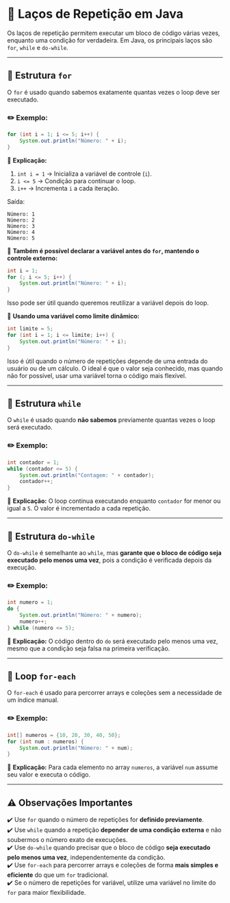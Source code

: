 # 🔄 Laços de Repetição em Java

Os laços de repetição permitem executar um bloco de código várias vezes, enquanto uma condição for verdadeira. Em Java, os principais laços são `for`, `while` e `do-while`.

---

## 📌 Estrutura `for`
O `for` é usado quando sabemos exatamente quantas vezes o loop deve ser executado.

### ✏️ Exemplo:
```java
for (int i = 1; i <= 5; i++) {
    System.out.println("Número: " + i);
}
```

🔹 **Explicação:**
1. `int i = 1` → Inicializa a variável de controle (`i`).
2. `i <= 5` → Condição para continuar o loop.
3. `i++` → Incrementa `i` a cada iteração.

Saída:
```
Número: 1
Número: 2
Número: 3
Número: 4
Número: 5
```

📌 **Também é possível declarar a variável antes do `for`, mantendo o controle externo:**
```java
int i = 1;
for (; i <= 5; i++) {
    System.out.println("Número: " + i);
}
```
Isso pode ser útil quando queremos reutilizar a variável depois do loop.

📌 **Usando uma variável como limite dinâmico:**
```java
int limite = 5;
for (int i = 1; i <= limite; i++) {
    System.out.println("Número: " + i);
}
```
Isso é útil quando o número de repetições depende de uma entrada do usuário ou de um cálculo. O ideal é que o valor seja conhecido, mas quando não for possível, usar uma variável torna o código mais flexível.

---

## 📌 Estrutura `while`
O `while` é usado quando **não sabemos** previamente quantas vezes o loop será executado.

### ✏️ Exemplo:
```java
int contador = 1;
while (contador <= 5) {
    System.out.println("Contagem: " + contador);
    contador++;
}
```

🔹 **Explicação:** O loop continua executando enquanto `contador` for menor ou igual a `5`. O valor é incrementado a cada repetição.

---

## 📌 Estrutura `do-while`
O `do-while` é semelhante ao `while`, mas **garante que o bloco de código seja executado pelo menos uma vez**, pois a condição é verificada depois da execução.

### ✏️ Exemplo:
```java
int numero = 1;
do {
    System.out.println("Número: " + numero);
    numero++;
} while (numero <= 5);
```

🔹 **Explicação:** O código dentro do `do` será executado pelo menos uma vez, mesmo que a condição seja falsa na primeira verificação.

---

## 📌 Loop `for-each`
O `for-each` é usado para percorrer arrays e coleções sem a necessidade de um índice manual.

### ✏️ Exemplo:
```java
int[] numeros = {10, 20, 30, 40, 50};
for (int num : numeros) {
    System.out.println("Número: " + num);
}
```

🔹 **Explicação:** Para cada elemento no array `numeros`, a variável `num` assume seu valor e executa o código.

---

## ⚠️ Observações Importantes
✔️ Use `for` quando o número de repetições for **definido previamente**.  
✔️ Use `while` quando a repetição **depender de uma condição externa** e não soubermos o número exato de execuções.  
✔️ Use `do-while` quando precisar que o bloco de código **seja executado pelo menos uma vez**, independentemente da condição.  
✔️ Use `for-each` para percorrer arrays e coleções de forma **mais simples e eficiente** do que um `for` tradicional.  
✔️ Se o número de repetições for variável, utilize uma variável no limite do `for` para maior flexibilidade.

